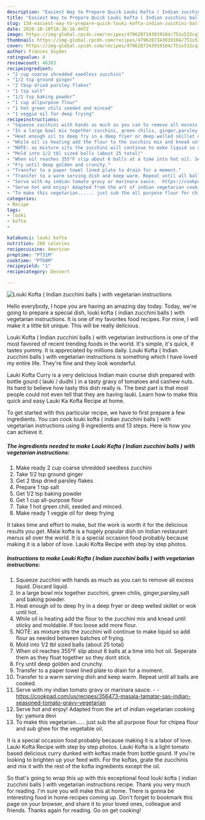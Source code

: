 ```yaml
---
description: "Easiest Way to Prepare Quick Louki Kofta ( Indian zucchini balls ) with vegetarian instructions"
title: "Easiest Way to Prepare Quick Louki Kofta ( Indian zucchini balls ) with vegetarian instructions"
slug: 134-easiest-way-to-prepare-quick-louki-kofta-indian-zucchini-balls-with-vegetarian-instructions
date: 2020-10-10T10:36:16.047Z
image: https://img-global.cpcdn.com/recipes/4796287343919104/751x532cq70/louki-kofta-indian-zucchini-balls-with-vegetarian-instructions-recipe-main-photo.jpg
thumbnail: https://img-global.cpcdn.com/recipes/4796287343919104/751x532cq70/louki-kofta-indian-zucchini-balls-with-vegetarian-instructions-recipe-main-photo.jpg
cover: https://img-global.cpcdn.com/recipes/4796287343919104/751x532cq70/louki-kofta-indian-zucchini-balls-with-vegetarian-instructions-recipe-main-photo.jpg
author: Frances Snyder
ratingvalue: 4
reviewcount: 46303
recipeingredient:
- "2 cup coarse shredded seedless zucchini"
- "1/2 tsp ground ginger"
- "2 tbsp dried parsley flakes"
- "1 tsp salt"
- "1/2 tsp baking powder"
- "1 cup allpurpose flour"
- "1 hot green chili seeded and minced"
- "1 veggie oil for deep frying"
recipeinstructions:
- "Squeeze zucchini with hands as much as you can to remove all excess liquid. Discard liquid."
- "In a large bowl mix together zucchini, green chilis, ginger,parsley,salt and baking powder."
- "Heat enough oil to deep fry in a deep fryer or deep welled skillet or wok until hot."
- "While oil is heating add the flour to the zucchini mix and knead until sticky and moldable. If too loose add more flour."
- "NOTE: as mixture sits the zucchini will continue to make liquid so add flour as needed between batches of frying."
- "Mold into 1/2 tbl sized balls (about 25 total)"
- "When oil reaches 355°F slip about 6 balls at a time into hot oil. Seperate them as they float together so they dont stick."
- "Fry until deep golden and crunchy."
- "Transfer to a paper towel lined plate to drain for a moment."
- "Transfer to a warm serving dish and keep warm. Repeat until all balls are cooked."
- "Serve with my indian tomato gravy or marinara sauce.  https://cookpad.com/us/recipes/356473-masala-tamatar-sas-indian-seasoned-tomato-gravy-vegetarian"
- "Serve hot and enjoy! Adapted from the art of indian vegetarian cooking by: yamura devi"
- "To make this vegetarian...... just sub the all purpose flour for chipea flour and sub ghee for the vegetable oil."
categories:
- Recipe
tags:
- louki
- kofta
- 

katakunci: louki kofta  
nutrition: 260 calories
recipecuisine: American
preptime: "PT31M"
cooktime: "PT60M"
recipeyield: "1"
recipecategory: Dessert

---
```



![Louki Kofta ( Indian zucchini balls ) with vegetarian instructions](https://img-global.cpcdn.com/recipes/4796287343919104/751x532cq70/louki-kofta-indian-zucchini-balls-with-vegetarian-instructions-recipe-main-photo.jpg)

Hello everybody, I hope you are having an amazing day today. Today, we're going to prepare a special dish, louki kofta ( indian zucchini balls ) with vegetarian instructions. It is one of my favorites food recipes. For mine, I will make it a little bit unique. This will be really delicious.

Louki Kofta ( Indian zucchini balls ) with vegetarian instructions is one of the most favored of recent trending foods in the world. It's simple, it's quick, it tastes yummy. It is appreciated by millions daily. Louki Kofta ( Indian zucchini balls ) with vegetarian instructions is something which I have loved my entire life. They're fine and they look wonderful.

Lauki Kofta Curry is a very delicious Indian main course dish prepared with bottle gourd ( lauki / dudhi ) in a tasty gravy of tomatoes and cashew nuts. Its hard to believe how tasty this dish really is. The best part is that most people could not even tell that they are having lauki. Learn how to make this quick and easy Lauki Ka Kofta Recipe at home.


To get started with this particular recipe, we have to first prepare a few ingredients. You can cook louki kofta ( indian zucchini balls ) with vegetarian instructions using 8 ingredients and 13 steps. Here is how you can achieve it.

<!--inarticleads1-->

##### The ingredients needed to make Louki Kofta ( Indian zucchini balls ) with vegetarian instructions:

1. Make ready 2 cup coarse shredded seedless zucchini
1. Take 1/2 tsp ground ginger
1. Get 2 tbsp dried parsley flakes
1. Prepare 1 tsp salt
1. Get 1/2 tsp baking powder
1. Get 1 cup all-purpose flour
1. Take 1 hot green chili, seeded and minced.
1. Make ready 1 veggie oil for deep frying


It takes time and effort to make, but the work is worth it for the delicious results you get. Malai kofta is a hugely popular dish on Indian restaurant menus all over the world. It is a special occasion food probably because making it is a labor of love. Lauki Kofta Recipe with step by step photos. 

<!--inarticleads2-->

##### Instructions to make Louki Kofta ( Indian zucchini balls ) with vegetarian instructions:

1. Squeeze zucchini with hands as much as you can to remove all excess liquid. Discard liquid.
1. In a large bowl mix together zucchini, green chilis, ginger,parsley,salt and baking powder.
1. Heat enough oil to deep fry in a deep fryer or deep welled skillet or wok until hot.
1. While oil is heating add the flour to the zucchini mix and knead until sticky and moldable. If too loose add more flour.
1. NOTE: as mixture sits the zucchini will continue to make liquid so add flour as needed between batches of frying.
1. Mold into 1/2 tbl sized balls (about 25 total)
1. When oil reaches 355°F slip about 6 balls at a time into hot oil. Seperate them as they float together so they dont stick.
1. Fry until deep golden and crunchy.
1. Transfer to a paper towel lined plate to drain for a moment.
1. Transfer to a warm serving dish and keep warm. Repeat until all balls are cooked.
1. Serve with my indian tomato gravy or marinara sauce. -  - https://cookpad.com/us/recipes/356473-masala-tamatar-sas-indian-seasoned-tomato-gravy-vegetarian
1. Serve hot and enjoy! Adapted from the art of indian vegetarian cooking by: yamura devi
1. To make this vegetarian...... just sub the all purpose flour for chipea flour and sub ghee for the vegetable oil.


It is a special occasion food probably because making it is a labor of love. Lauki Kofta Recipe with step by step photos. Lauki Kofta is a light tomato based delicious curry dunked with koftas made from bottle gourd. If you&#39;re looking to brighten up your feed with. For the koftas, grate the zucchinis and mix it with the rest of the kofta ingredients except the oil. 

So that's going to wrap this up with this exceptional food louki kofta ( indian zucchini balls ) with vegetarian instructions recipe. Thank you very much for reading. I'm sure you will make this at home. There is gonna be interesting food in home recipes coming up. Don't forget to bookmark this page on your browser, and share it to your loved ones, colleague and friends. Thanks again for reading. Go on get cooking!

